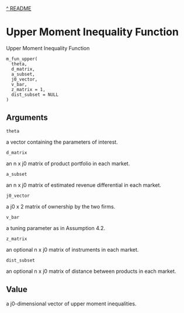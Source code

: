 [^ README](../README.md)

# Upper Moment Inequality Function

Upper Moment Inequality Function

    m_fun_upper(
      theta,
      d_matrix,
      a_subset,
      j0_vector,
      v_bar,
      z_matrix = 1,
      dist_subset = NULL
    )

## Arguments

`theta`

a vector containing the parameters of interest.

`d_matrix`

an n x j0 matrix of product portfolio in each market.

`a_subset`

an n x j0 matrix of estimated revenue differential in each market.

`j0_vector`

a j0 x 2 matrix of ownership by the two firms.

`v_bar`

a tuning parameter as in Assumption 4.2.

`z_matrix`

an optional n x j0 matrix of instruments in each market.

`dist_subset`

an optional n x j0 matrix of distance between products in each market.

## Value

a j0-dimensional vector of upper moment inequalities.
